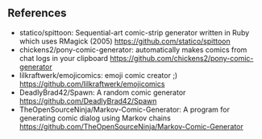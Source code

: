 ## References

- statico/spittoon: Sequential-art comic-strip generator written in Ruby which uses RMagick (2005) https://github.com/statico/spittoon
- chickens2/pony-comic-generator: automatically makes comics from chat logs in your clipboard https://github.com/chickens2/pony-comic-generator
- lilkraftwerk/emojicomics: emoji comic creator ;) https://github.com/lilkraftwerk/emojicomics
- DeadlyBrad42/Spawn: A random comic generator https://github.com/DeadlyBrad42/Spawn
- TheOpenSourceNinja/Markov-Comic-Generator: A program for generating comic dialog using Markov chains https://github.com/TheOpenSourceNinja/Markov-Comic-Generator
